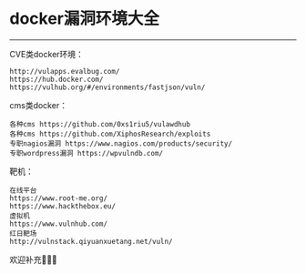 # docker漏洞环境大全
***
CVE类docker环境：  
```
http://vulapps.evalbug.com/
https://hub.docker.com/
https://vulhub.org/#/environments/fastjson/vuln/
```
cms类docker：  
```
各种cms https://github.com/0xs1riu5/vulawdhub
各种cms https://github.com/XiphosResearch/exploits
专职nagios漏洞 https://www.nagios.com/products/security/
专职wordpress漏洞 https://wpvulndb.com/
```
靶机：  
```
在线平台
https://www.root-me.org/
https://www.hackthebox.eu/
虚拟机
https://www.vulnhub.com/
红日靶场
http://vulnstack.qiyuanxuetang.net/vuln/
```
欢迎补充🍺🍺🍺